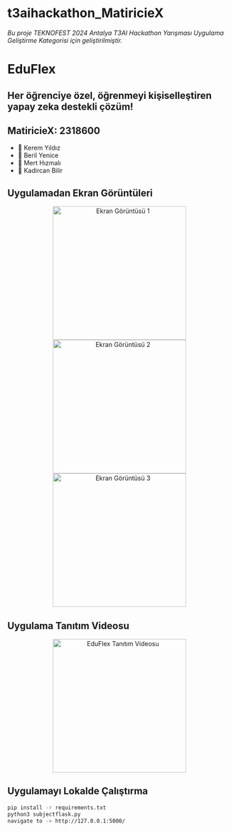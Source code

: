 # t3aihackathon_MatiricieX

*Bu proje TEKNOFEST 2024 Antalya T3AI Hackathon Yarışması Uygulama Geliştirme Kategorisi için geliştirilmiştir.*

# EduFlex
## Her öğrenciye özel, öğrenmeyi kişiselleştiren yapay zeka destekli çözüm!

## MatiricieX: 2318600
- 👤 Kerem Yıldız
- 👤 Beril Yenice
- 👤 Mert Hızmalı
- 👤 Kadircan Bilir

## Uygulamadan Ekran Görüntüleri

<p align="center">
  <img src="https://i.hizliresim.com/p0fwtzn.jpeg" alt="Ekran Görüntüsü 1" width="300">
  <img src="https://i.hizliresim.com/dt3tbxv.jpeg" alt="Ekran Görüntüsü 2" width="300">
  <img src="https://i.hizliresim.com/5acm18t.jpeg" alt="Ekran Görüntüsü 3" width="300">
</p>

## Uygulama Tanıtım Videosu

<p align="center">
  <a href="https://www.youtube.com/watch?v=z6bSPNgeD9Y">
    <img src="https://i.hizliresim.com/3uuuc3f.jpg" alt="EduFlex Tanıtım Videosu" width="300">
  </a>
</p>

## Uygulamayı Lokalde Çalıştırma
```bash
pip install -r requirements.txt
python3 subjectflask.py
navigate to -> http://127.0.0.1:5000/
